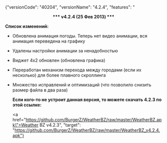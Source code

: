 ﻿{"versionCode": "40204", 
"versionName": "4.2.4", 
"features": "<center><strong>*** v4.2.4 (25 Фев 2013) ***</strong></center><p>
<strong>Список изменений:</strong><p>
* Обновлена анимация погоды. Теперь нет видео анимации, вся анимация переведена на графику<p>
* Удалены настройки анимации за ненадобностью<p>
* Виджет 4х2 обновлен (обновлена графика)<p>
* Переработан механизм перехода между городами (если их несколько) для более плавного скроллинга<p>
* Множество исправлений и оптимизаций (что позволило снизить размер файла в два раза)<p>
<strong>Если кого-то не устроит данная версия, то можете скачать 4.2.3 по этой ссылке:</strong><p>
<a href=\"https://github.com/BurgerZ/WeatherBZ/raw/master/WeatherBZ.apk\">Weather BZ v4.2.3</a>", 
"target": "https://github.com/BurgerZ/WeatherBZ/raw/master/WeatherBZ_v4.2.4.apk"}
